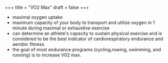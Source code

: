 +++
title = "V̇O2 Max"
draft = false
+++

-   maximal oxygen uptake
-   maximum capacity of your body to transport and utilize oxygen in 1 minute during maximal or exhaustive exercise
-   can determine an athlete's capacity to sustain physical exercise and is considered to be the best indicator of cardiorespiratory endurance and aerobic fitness.
-   the goal of most endurance programs (cycling,rowing, swimming, and running) is to increase V02 max.